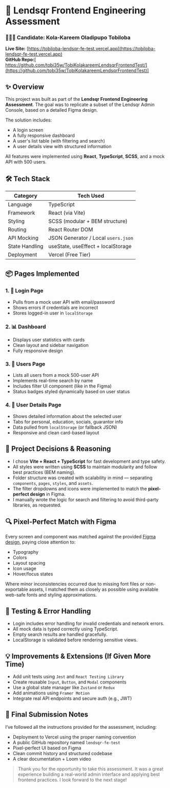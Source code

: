# 🏦 Lendsqr Frontend Engineering Assessment

### 👨🏽‍💻 Candidate: Kola-Kareem Oladipupo Tobiloba  
**Live Site:** [https://tobiloba-lendsqr-fe-test.vercel.app](https://tobiloba-lendsqr-fe-test.vercel.app)  
**GitHub Repo:**[ https://github.com/tobi35w/TobiKolakareemLendsqrFrontendTest/](https://github.com/tobi35w/TobiKolakareemLendsqrFrontendTest)]

## ✨ Overview

This project was built as part of the **Lendsqr Frontend Engineering Assessment**. The goal was to replicate a subset of the Lendsqr Admin Console, based on a detailed Figma design.

The solution includes:
- A login screen
- A fully responsive dashboard
- A user's list table (with filtering and search)
- A user details view with structured information

All features were implemented using **React**, **TypeScript**, **SCSS**, and a mock API with 500 users.



## 🛠️ Tech Stack

| Category        | Tech Used                          |
|----------------|------------------------------------|
| Language        | TypeScript                         |
| Framework       | React (via Vite)                   |
| Styling         | SCSS (modular + BEM structure)     |
| Routing         | React Router DOM                   |
| API Mocking     | JSON Generator / Local `users.json` |
| State Handling  | useState, useEffect + localStorage |
| Deployment      | Vercel (Free Tier)                 |



## 📦 Pages Implemented

### 1. 🔐 Login Page
- Pulls from a mock user API with email/password
- Shows errors if credentials are incorrect
- Stores logged-in user in `localStorage`

### 2. 📊 Dashboard
- Displays user statistics with cards
- Clean layout and sidebar navigation
- Fully responsive design

### 3. 📁 Users Page
- Lists all users from a mock 500-user API
- Implements real-time search by name
- Includes filter UI component (like in the Figma)
- Status badges styled dynamically based on user status

### 4. 👤 User Details Page
- Shows detailed information about the selected user
- Tabs for personal, education, socials, guarantor info
- Data pulled from `localStorage` (or fallback JSON)
- Responsive and clean card-based layout



## 🧠 Project Decisions & Reasoning

- I chose **Vite + React + TypeScript** for fast development and type safety.
- All styles were written using **SCSS** to maintain modularity and follow best practices (BEM naming).
- Folder structure was created with scalability in mind — separating `components`, `pages`, `styles`, and `assets`.
- The filter dropdowns and icons were implemented to match the **pixel-perfect design** in Figma.
- I manually wrote the logic for search and filtering to avoid third-party libraries, as requested.



## 🔍 Pixel-Perfect Match with Figma

Every screen and component was matched against the provided [Figma design](https://www.figma.com/design/ZKILoCoIoy1IESdBpq3GNC/Lendsqr-Frontend-Engineering-Assessment?node-id=5530-0), paying close attention to:
- Typography
- Colors
- Layout spacing
- Icon usage
- Hover/focus states

Where minor inconsistencies occurred due to missing font files or non-exportable assets, I matched them as closely as possible using available web-safe fonts and styling approximations.



## 🧪 Testing & Error Handling

- Login includes error handling for invalid credentials and network errors.
- All mock data is typed correctly using TypeScript.
- Empty search results are handled gracefully.
- LocalStorage is validated before rendering sensitive views.



## 💡 Improvements & Extensions (If Given More Time)

- Add unit tests using `Jest` and `React Testing Library`
- Create reusable `Input`, `Button`, and `Modal` components
- Use a global state manager like `Zustand` or `Redux`
- Add animations using `Framer Motion`
- Integrate real API endpoints and secure auth (e.g., JWT)




## 📨 Final Submission Notes

I’ve followed all the instructions provided for the assessment, including:
- Deployment to Vercel using the proper naming convention
- A public GitHub repository named `lendsqr-fe-test`
- Pixel-perfect UI based on Figma
- Clean commit history and structured codebase
- A clear documentation + Loom video

> Thank you for the opportunity to take this assessment. It was a great experience building a real-world admin interface and applying best frontend practices. I look forward to the next stage!



